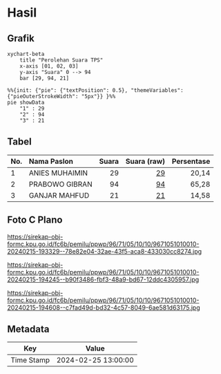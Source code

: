 # Hasil

## Grafik

```mermaid
xychart-beta
    title "Perolehan Suara TPS"
    x-axis [01, 02, 03]
    y-axis "Suara" 0 --> 94
    bar [29, 94, 21]
```

```mermaid
%%{init: {"pie": {"textPosition": 0.5}, "themeVariables": {"pieOuterStrokeWidth": "5px"}} }%%
pie showData
    "1" : 29
    "2" : 94
    "3" : 21
```

## Tabel

| No. | Nama Paslon    | Suara | Suara (raw) | Persentase |
|:--- |:-------------- | -----:| -----------:| ----------:|
| 1   | ANIES MUHAIMIN | 29    | [29][p-1]   | 20,14      |
| 2   | PRABOWO GIBRAN | 94    | [94][p-2]   | 65,28      |
| 3   | GANJAR MAHFUD  | 21    | [21][p-3]   | 14,58      |


[p-1]: https://github.com/gigit-pemilu/pemilu-2024-96-papua-barat-daya/blob/main/pilpres/hitung-suara/sub/96-papua-barat-daya/sub/71-kota-sorong/sub/05-sorong-utara/sub/1010-matalamagi/sub/010-tps/sub/paslon-1.txt
[p-2]: https://github.com/gigit-pemilu/pemilu-2024-96-papua-barat-daya/blob/main/pilpres/hitung-suara/sub/96-papua-barat-daya/sub/71-kota-sorong/sub/05-sorong-utara/sub/1010-matalamagi/sub/010-tps/sub/paslon-2.txt
[p-3]: https://github.com/gigit-pemilu/pemilu-2024-96-papua-barat-daya/blob/main/pilpres/hitung-suara/sub/96-papua-barat-daya/sub/71-kota-sorong/sub/05-sorong-utara/sub/1010-matalamagi/sub/010-tps/sub/paslon-3.txt

## Foto C Plano

https://sirekap-obj-formc.kpu.go.id/fc6b/pemilu/ppwp/96/71/05/10/10/9671051010010-20240215-193329--78e82e04-32ae-43f5-aca8-433030cc8274.jpg

https://sirekap-obj-formc.kpu.go.id/fc6b/pemilu/ppwp/96/71/05/10/10/9671051010010-20240215-194245--b90f3486-fbf3-48a9-bd67-12ddc4305957.jpg

https://sirekap-obj-formc.kpu.go.id/fc6b/pemilu/ppwp/96/71/05/10/10/9671051010010-20240215-194608--c7fad49d-bd32-4c57-8049-6ae581d63175.jpg


## Metadata

| Key        | Value               |
| ---------- | ------------------- |
| Time Stamp | 2024-02-25 13:00:00 |



